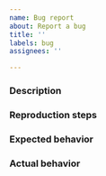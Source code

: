 ```yaml
---
name: Bug report
about: Report a bug
title: ''
labels: bug
assignees: ''

---
```


### Description

### Reproduction steps

### Expected behavior

### Actual behavior
